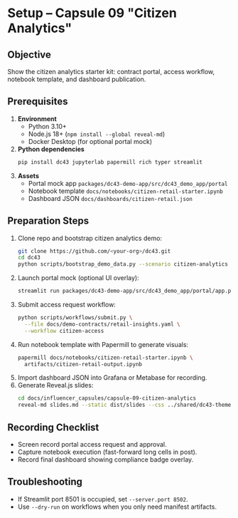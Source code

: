 # Setup – Capsule 09 "Citizen Analytics"

## Objective
Show the citizen analytics starter kit: contract portal, access workflow,
notebook template, and dashboard publication.

## Prerequisites
1. **Environment**
   - Python 3.10+
   - Node.js 18+ (`npm install --global reveal-md`)
   - Docker Desktop (for optional portal mock)
2. **Python dependencies**
   ```bash
   pip install dc43 jupyterlab papermill rich typer streamlit
   ```
3. **Assets**
   - Portal mock app `packages/dc43-demo-app/src/dc43_demo_app/portal`
   - Notebook template `docs/notebooks/citizen-retail-starter.ipynb`
   - Dashboard JSON `docs/dashboards/citizen-retail.json`

## Preparation Steps
1. Clone repo and bootstrap citizen analytics demo:
   ```bash
   git clone https://github.com/<your-org>/dc43.git
   cd dc43
   python scripts/bootstrap_demo_data.py --scenario citizen-analytics
   ```
2. Launch portal mock (optional UI overlay):
   ```bash
   streamlit run packages/dc43-demo-app/src/dc43_demo_app/portal/app.py
   ```
3. Submit access request workflow:
   ```bash
   python scripts/workflows/submit.py \
     --file docs/demo-contracts/retail-insights.yaml \
     --workflow citizen-access
   ```
4. Run notebook template with Papermill to generate visuals:
   ```bash
   papermill docs/notebooks/citizen-retail-starter.ipynb \
     artifacts/citizen-retail-output.ipynb
   ```
5. Import dashboard JSON into Grafana or Metabase for recording.
6. Generate Reveal.js slides:
   ```bash
   cd docs/influencer_capsules/capsule-09-citizen-analytics
   reveal-md slides.md --static dist/slides --css ../shared/dc43-theme.css
   ```

## Recording Checklist
- Screen record portal access request and approval.
- Capture notebook execution (fast-forward long cells in post).
- Record final dashboard showing compliance badge overlay.

## Troubleshooting
- If Streamlit port 8501 is occupied, set `--server.port 8502`.
- Use `--dry-run` on workflows when you only need manifest artifacts.
